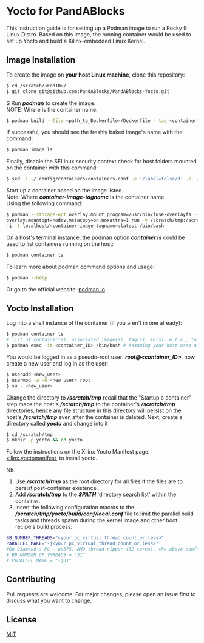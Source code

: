 
# Yocto for PandABlocks
This instruction guide is for setting up a Podman image to run a Rocky 9 Linux Distro.
Based on this image, the running container would be used to set up Yocto and build a Xilinx-embedded Linux Kernel.

## Image Installation
To create the image on **your host Linux machine**, clone this repository:
```bash
$ cd /scratch/<FedID>/
$ git clone git@github.com:PandABlocks/PandABlocks-Yocto.git
```
$ Run ***podman*** to create the image. \
NOTE: Where **<container-image-tagname>** is the container name:
```bash
$ podman build --file <path_to_Dockerfile>/Dockerfile --tag <container-image-tag-name>:latest
```
If successful, you should see the freshly baked image's name with the command:
```bash
$ podman image ls
```
Finally, disable the SELinux security context check for host folders mounted on the container with this command:
```bash
$ sed -i ~/.config/containers/containers.conf -e '/label=false/d' -e '/^\[containers\]$/a label=false'
```
Start up a container based on the image listed. \
Note: Where ***container-image-tagname*** is the container name. \
Using the following command:
```bash
$ podman --storage-opt overlay.mount_program=/usr/bin/fuse-overlayfs --storage-opt \
overlay.mountopt=nodev,metacopy=on,noxattrs=1 run -v /scratch/tmp:/scratch/tmp -v /dev/:/dev \
-i -t localhost/<container-image-tagname>:latest /bin/bash
```
On a host's terminal instance, the podman option ***container ls*** could be used to list containers running on the host:
```bash
$ podman container ls
```
To learn more about podman command options and usage:
```bash
$ podman --help
```
Or go to the official website: [podman.io](https://podman.io)


## Yocto Installation
Log into a shell instance of the container (if you aren't in one already):
```bash
$ podman container ls
# list of container(s), associated image(s), tag(s), ID(s), e.t.c., to identify your container's ID
$ podman exec -it <container_ID> /bin/bash # Assuming your host uses a bash shell, it might be /bin/sh
```
You would be logged in as a pseudo-root user: ***root@<container_ID>***, now create a new user and log in as the user:
```bash
$ useradd <new_user>
$ usermod -a -G <new_user> root
$ su - <new_user>
```
Change the directory to ***/scratch/tmp*** recall that the "Startup a container" step maps the host's ***/scratch/tmp*** to the container's ***/scratch/tmp*** directories, hence any file structure in this directory will persist on the host's ***/scratch/tmp*** even after the container is deleted. Next, create a directory called ***yocto*** and change into it
```bash
$ cd /scratch/tmp
$ mkdir -p yocto && cd yocto
```
Follow the instructions on the Xilinx Yocto Manifest page: [xilinx.yoctomanifest](https://github.com/Xilinx/yocto-manifests), to install yocto. 

NB: 
1. Use ***/scratch/tmp*** as the root directory for all files if the files are to persist post-container existence.
2. Add ***/scratch/tmp*** to the ***$PATH*** 'directory search list' within the container.
3. Insert the following configuration macros to the ***/scratch/tmp/yocto/build/conf/local.conf*** file to limit the parallel build tasks and threads spawn during the kernel image and other boot recipe's build process:
```bash
BB_NUMBER_THREADS="<your_pc_virtual_thread_count_or_less>"
PARALLEL_MAKE="-j<your_pc_virtual_thread_count_or_less>"
#On Diamond's PC - ws575, AMD thread ripper (32 cores), the above configurations are defined as:
# BB_NUMBER_OF_THREADS = "31"
# PARALLEL_MAKE = "-j31"
```

## Contributing

Pull requests are welcome. For major changes, please open an issue first to discuss what you want to change. 

## License

[MIT](https://choosealicense.com/licenses/mit/)

